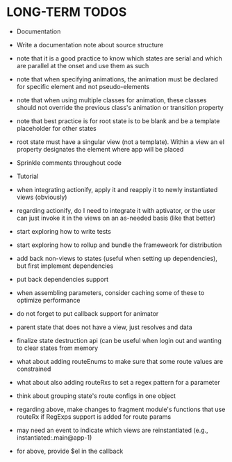 # LONG-TERM TODOS

* Documentation
* Write a documentation note about source structure
* note that it is a good practice to know which states are serial and which are parallel at the onset and use them as such
* note that when specifying animations, the animation must be declared for specific element and not pseudo-elements
* note that when using multiple classes for animation, these classes should not override the previous class's animation or transition property
* note that best practice is for root state is to be blank and be a template placeholder for other states
* root state must have a singular view (not a template).  Within a view an el property designates the element where app will be placed
* Sprinkle comments throughout code
* Tutorial

* when integrating actionify, apply it and reapply it to newly instantiated views (obviously)
* regarding actionify, do I need to integrate it with aptivator, or the user can just invoke it in the views on an as-needed basis (like that better)
* start exploring how to write tests
* start exploring how to rollup and bundle the frameweork for distribution
* add back non-views to states (useful when setting up dependencies), but first implement dependencies
* put back dependencies support

* when assembling parameters, consider caching some of these to optimize performance

* do not forget to put callback support for animator

* parent state that does not have a view, just resolves and data

* finalize state destruction api (can be useful when login out and wanting to clear states from memory

* what about adding routeEnums to make sure that some route values are constrained
* what about also adding routeRxs to set a regex pattern for a parameter
* think about grouping state's route configs in one object
* regarding above, make changes to fragment module's functions that use routeRx if RegExps support is added for route params

* may need an event to indicate which views are reinstantiated (e.g., instantiated:.main@app-1)
* for above, provide $el in the callback